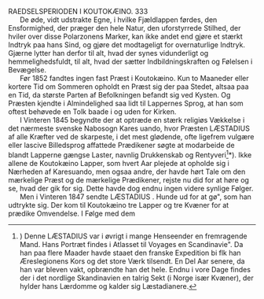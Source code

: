 RAEDSELSPERIODEN I KOUTOKÆINO. 333  
&nbsp;&nbsp;&nbsp;&nbsp;&nbsp;&nbsp;De øde, vidt udstrakte Egne, i hvilke Fjældlappen førdes, den Ensformighed, der præger den hele Natur, den uforstyrrede Stilhed, der hviler over disse Polarzonens Marker, kan ikke andet end gjøre et stærkt Indtryk paa hans Sind, og gjøre det modtageligt for overnaturlige Indtryk. Gjærne lytter han derfor til alt, hvad der synes vidunderligt og hemmelighedsfuldt, til alt, hvad der sætter Indbildningskraften og Følelsen i Bevægelse.  
&nbsp;&nbsp;&nbsp;&nbsp;&nbsp;&nbsp;Før 1852 fandtes ingen fast Præst i Koutokæino. Kun to Maaneder eller kortere Tid om Sommeren opholdt en Præst sig der paa Stedet, altsaa paa en Tid, da største Parten af Befolkningen befandt sig ved Kysten. Og Præsten kjendte i Almindelighed saa lidt til Lappernes Sprog, at han som oftest behøvede en Tolk baade i og uden for Kirken.  
&nbsp;&nbsp;&nbsp;&nbsp;&nbsp;&nbsp;I Vinteren 1845 begyndte der at optræde en stærk religiøs Vækkelse i det nærmeste svenske Nabosogn Kares uando, hvor Præsten LÆSTADIUS af alle Kræfter ved de skarpeste, i det mest glødende, ofte ligefrem vulgære eller lascive Billedsprog affattede Prædikener søgte at modarbeide de blandt Lapperne gængse Laster, navnlig Drukkenskab og Rentyveri[^1]*). Ikke allene de Koutokæino Lapper, som hvert Aar plejede at opholde sig i Nærheden af Karesuando, men ogsaa andre, der havde hørt Tale om den mærkelige Præst og de mærkelige Prædikener, rejste nu did for at høre og se, hvad der gik for sig. Dette havde dog endnu ingen videre synlige Følger.  
&nbsp;&nbsp;&nbsp;&nbsp;&nbsp;&nbsp;Men i Vinteren 1847 sendte LÆSTADIUS . Hunde ud for at gø", som han udtrykte sig. Der kom til Koutokæino tre Lapper og tre Kvæner for at prædike Omvendelse. I Følge med dem  
[^1]:) Denne LÆSTADIUS var i øvrigt i mange Henseender en fremragende Mand. Hans Portræt findes i Atlasset til Voyages en Scandinavie". Da han paa flere Maader havde staaet den franske Expedition bi flk han Æreslegionens Kors og det store Værk tilsendt. En Del Aar senere, da han var bleven vakt, opbrændte han det hele. Endnu i vore Dage findes der i det nordlige Skandinavien en talrig Sekt (i Norge især Kvæner), der hylder hans Lærdomme og kalder sig Læstadianere.


